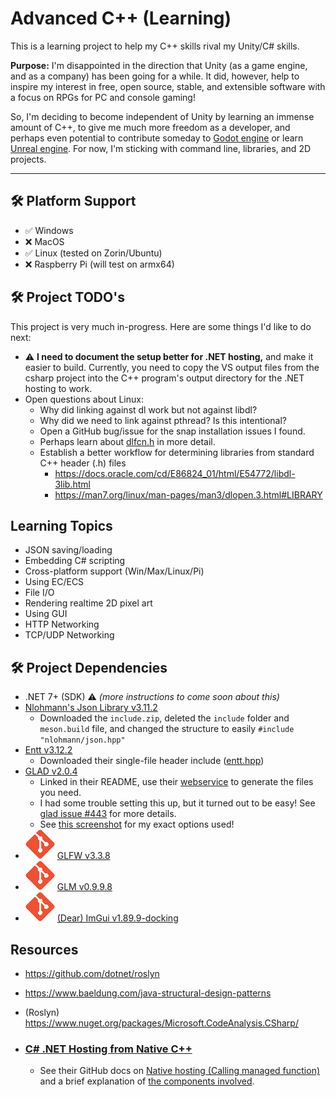 # Advanced C++ (Learning)
This is a learning project to help my C++ skills rival my Unity/C# skills.

**Purpose:** I'm disappointed in the direction that Unity (as a game engine, and as a company) has been going for a while. It did, however, help to inspire my interest in free, open source, stable, and extensible software with a focus on RPGs for PC and console gaming!

So, I'm deciding to become independent of Unity by learning an immense amount of C++, to give me much more freedom as a developer, and perhaps even potential to contribute someday to [Godot engine](https://godotengine.org/) or learn [Unreal engine](https://www.unrealengine.com). For now, I'm sticking with command line, libraries, and 2D projects.

---

## 🛠️ Platform Support
- ✅ Windows
- ❌ MacOS
- ✅ Linux (tested on Zorin/Ubuntu)
- ❌ Raspberry Pi (will test on armx64)


## 🛠️ Project TODO's
This project is very much in-progress. Here are some things I'd like to do next:

- ⚠️ **I need to document the setup better for .NET hosting,** and make it easier to build. Currently, you need to copy the VS output files from the csharp project into the C++ program's output directory for the .NET hosting to work.
- Open questions about Linux:
    - Why did linking against dl work but not against libdl?
    - Why did we need to link against pthread? Is this intentional?
    - Open a GitHub bug/issue for the snap installation issues I found.
    - Perhaps learn about [dlfcn.h](https://stackoverflow.com/questions/59727057/purpose-of-using-dynamic-linking-loader-dlfcn-h-instead-of-direct-function-cal) in more detail.
    - Establish a better workflow for determining libraries from standard C++ header (.h) files
        - https://docs.oracle.com/cd/E86824_01/html/E54772/libdl-3lib.html
        - https://man7.org/linux/man-pages/man3/dlopen.3.html#LIBRARY


## Learning Topics
- JSON saving/loading
- Embedding C# scripting
- Cross-platform support (Win/Max/Linux/Pi)
- Using EC/ECS
- File I/O
- Rendering realtime 2D pixel art
- Using GUI
- HTTP Networking
- TCP/UDP Networking


## 🛠️ Project Dependencies
- .NET 7+ (SDK) ⚠️ _(more instructions to come soon about this)_
- [Nlohmann's Json Library v3.11.2](https://github.com/nlohmann/json/releases/tag/v3.11.2)
    - Downloaded the `include.zip`, deleted the `include` folder and `meson.build` file, and changed the structure to easily `#include "nlohmann/json.hpp"`
- [Entt v3.12.2](https://github.com/skypjack/entt)
    - Downloaded their single-file header include ([entt.hpp](https://github.com/skypjack/entt/blob/v3.12.2/single_include/entt/entt.hpp))
- [GLAD v2.0.4](https://github.com/Dav1dde/glad/tree/v2.0.4)
    - Linked in their README, use their [webservice](https://gen.glad.sh/) to generate the files you need.
    - I had some trouble setting this up, but it turned out to be easy! See [glad issue #443](https://github.com/Dav1dde/glad/issues/443) for more details.
    - See [this screenshot](/docs/images/Glad%20v2.0.4%20Generation%20Options.png) for my exact options used!
- ![GLFW is brought in as a git submodule](/docs/images/Git%20Icon%20(Small%20Orange).png) [GLFW v3.3.8](https://github.com/glfw/glfw/tree/3.3.8)
- ![GLM is brought in as a git submodule](/docs/images/Git%20Icon%20(Small%20Orange).png) [GLM v0.9.9.8](https://github.com/g-truc/glm/tree/0.9.9.8)
- ![Dear ImGui is brought in as a git submodule](/docs/images/Git%20Icon%20(Small%20Orange).png) [(Dear) ImGui v1.89.9-docking](https://github.com/ocornut/imgui/tree/v1.89.9-docking)


## Resources
- https://github.com/dotnet/roslyn
- https://www.baeldung.com/java-structural-design-patterns
- (Roslyn) https://www.nuget.org/packages/Microsoft.CodeAnalysis.CSharp/

- ### [C# .NET Hosting from Native C++](https://learn.microsoft.com/en-us/dotnet/core/tutorials/netcore-hosting)
    - See their GitHub docs on [Native hosting (Calling managed function)](https://github.com/dotnet/runtime/blob/main/docs/design/features/native-hosting.md#calling-managed-function-net-5-and-above) and a brief explanation of [the components involved](https://github.com/dotnet/runtime/blob/main/docs/design/features/host-components.md).